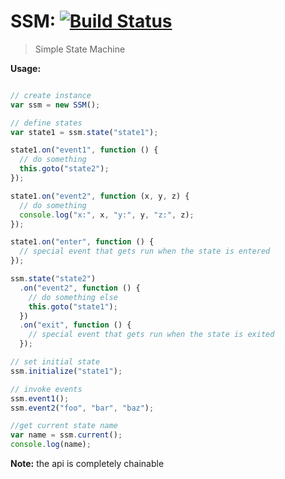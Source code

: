 # SSM: [![Build Status](https://travis-ci.org/icholy/SSM.png?branch=master)](https://travis-ci.org/icholy/SSM)

> Simple State Machine 

**Usage:**

``` js

// create instance
var ssm = new SSM();

// define states
var state1 = ssm.state("state1");

state1.on("event1", function () {
  // do something
  this.goto("state2");
});

state1.on("event2", function (x, y, z) {
  // do something
  console.log("x:", x, "y:", y, "z:", z);
});

state1.on("enter", function () {
  // special event that gets run when the state is entered
});

ssm.state("state2")
  .on("event2", function () {
    // do something else
    this.goto("state1");
  })
  .on("exit", function () {
    // special event that gets run when the state is exited
  });

// set initial state
ssm.initialize("state1");

// invoke events
ssm.event1();
ssm.event2("foo", "bar", "baz");

//get current state name
var name = ssm.current();
console.log(name);

```

**Note:** the api is completely chainable
